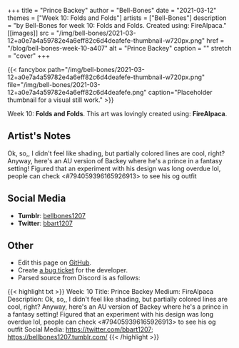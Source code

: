 +++
title =       "Prince Backey"
author =      "Bell-Bones"
date =        "2021-03-12"
themes =      ["Week 10: Folds and Folds"]
artists =     ["Bell-Bones"]
description = "by Bell-Bones for week 10: Folds and Folds. Created using: FireAlpaca."
[[images]]
      src = "/img/bell-bones/2021-03-12+a0e7a4a59782e4a6eff82c6d4deafefe-thumbnail-w720px.png"
      href = "/blog/bell-bones-week-10-a407"
      alt = "Prince Backey"
      caption = ""
      stretch = "cover"
+++

{{< fancybox path="/img/bell-bones/2021-03-12+a0e7a4a59782e4a6eff82c6d4deafefe-thumbnail-w720px.png" file="/img/bell-bones/2021-03-12+a0e7a4a59782e4a6eff82c6d4deafefe.png" caption="Placeholder thumbnail for a visual still work." >}}


Week 10: **Folds and Folds**. This art was lovingly created using: **FireAlpaca**.

## Artist's Notes

Ok, so,, I didn't feel like shading, but partially colored lines are cool, right? Anyway, here's an AU version of Backey where he's a prince in a fantasy setting! Figured that an experiment with his design was long overdue lol, people can check <#794059396165926913> to see his og outfit

## Social Media

- **Tumblr**: <a href='https://bellbones1207.tumblr.com' target='_blank'>bellbones1207</a>
- **Twitter**: <a href='https://twitter.com/bbart1207' target='_blank'>bbart1207</a>

## Other

- Edit this page on [GitHub](https://github.com/teaminkling/web-refresh/edit/main/content/blog/bell-bones-week-10-a407.md).
- Create [a bug ticket](https://github.com/teaminkling/web-refresh/issues/new?assignees=&labels=bug&template=problem-report.md&title=) for the developer.
- Parsed source from Discord is as follows:

{{< highlight txt >}}
Week: 10
Title: Prince Backey
Medium: FireAlpaca
Description: Ok, so,, I didn't feel like shading, but partially colored lines are cool, right? Anyway, here's an AU version of Backey where he's a prince in a fantasy setting! Figured that an experiment with his design was long overdue lol, people can check <#794059396165926913> to see his og outfit 
Social Media: https://twitter.com/bbart1207; https://bellbones1207.tumblr.com/
{{< /highlight >}}
